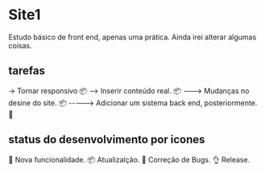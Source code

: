 # Site1

Estudo básico de front end, apenas uma prática.
Ainda irei alterar algumas coisas.

## tarefas

-> Tornar responsivo :package:
--> Inserir conteúdo real. :package:
---> Mudanças no desine do site. :package:
-----> Adicionar um sistema back end, posteriormente. :truck:

## status do desenvolvimento por icones

:truck: Nova funcionalidade.
:package: Atualizalção.
:wrench: Correção de Bugs.
:ok_hand: Release.